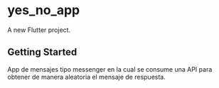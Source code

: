 # yes_no_app

A new Flutter project.

## Getting Started

App de mensajes tipo messenger en la cual se consume una API para obtener de manera aleatoria el mensaje de respuesta.
